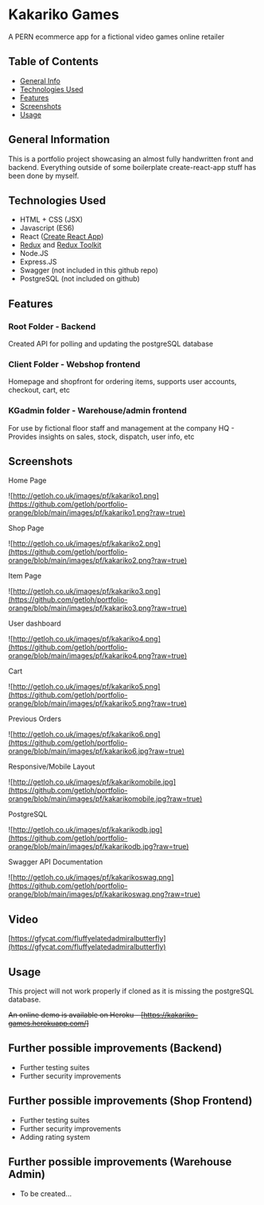 # Kakariko Games
A PERN ecommerce app for a fictional video games online retailer

## Table of Contents
* [General Info](#general-information)
* [Technologies Used](#technologies-used)
* [Features](#features)
* [Screenshots](#screenshots)
* [Usage](#usage)

## General Information
This is a portfolio project showcasing an almost fully handwritten front and backend.
Everything outside of some boilerplate create-react-app stuff has been done by myself.

## Technologies Used
- HTML + CSS (JSX)
- Javascript (ES6)
- React ([Create React App](https://github.com/facebook/create-react-app))
- [Redux](https://redux.js.org/) and [Redux Toolkit](https://redux-toolkit.js.org/)
- Node.JS
- Express.JS
- Swagger (not included in this github repo)
- PostgreSQL (not included on github)

## Features

### Root Folder - Backend
Created API for polling and updating the postgreSQL database

### Client Folder - Webshop frontend
Homepage and shopfront for ordering items, supports user accounts, checkout, cart, etc

### KGadmin folder - Warehouse/admin frontend
For use by fictional floor staff and management at the company HQ - Provides insights on sales, stock, dispatch, user info, etc


## Screenshots
Home Page

![http://getloh.co.uk/images/pf/kakariko1.png](https://github.com/getloh/portfolio-orange/blob/main/images/pf/kakariko1.png?raw=true)

Shop Page

![http://getloh.co.uk/images/pf/kakariko2.png](https://github.com/getloh/portfolio-orange/blob/main/images/pf/kakariko2.png?raw=true)

Item Page

![http://getloh.co.uk/images/pf/kakariko3.png](https://github.com/getloh/portfolio-orange/blob/main/images/pf/kakariko3.png?raw=true)

User dashboard

![http://getloh.co.uk/images/pf/kakariko4.png](https://github.com/getloh/portfolio-orange/blob/main/images/pf/kakariko4.png?raw=true)

Cart

![http://getloh.co.uk/images/pf/kakariko5.png](https://github.com/getloh/portfolio-orange/blob/main/images/pf/kakariko5.png?raw=true)

Previous Orders

![http://getloh.co.uk/images/pf/kakariko6.png](https://github.com/getloh/portfolio-orange/blob/main/images/pf/kakariko6.jpg?raw=true)

Responsive/Mobile Layout

![http://getloh.co.uk/images/pf/kakarikomobile.jpg](https://github.com/getloh/portfolio-orange/blob/main/images/pf/kakarikomobile.jpg?raw=true)

PostgreSQL

![http://getloh.co.uk/images/pf/kakarikodb.jpg](https://github.com/getloh/portfolio-orange/blob/main/images/pf/kakarikodb.jpg?raw=true)

Swagger API Documentation

![http://getloh.co.uk/images/pf/kakarikoswag.png](https://github.com/getloh/portfolio-orange/blob/main/images/pf/kakarikoswag.png?raw=true)

## Video
[https://gfycat.com/fluffyelatedadmiralbutterfly](https://gfycat.com/fluffyelatedadmiralbutterfly)

## Usage
This project will not work properly if cloned as it is missing the postgreSQL database.

~~An online demo is available on Heroku - [https://kakariko-games.herokuapp.com/]~~

## Further possible improvements (Backend)
- Further testing suites
- Further security improvements

## Further possible improvements (Shop Frontend)
- Further testing suites
- Further security improvements
- Adding rating system

## Further possible improvements (Warehouse Admin)
- To be created...